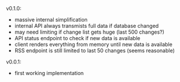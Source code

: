 v0.1.0:

- massive internal simplification
- internal API always transmists full data if database changed
- may need limiting if change list gets huge (last 500 changes?)
- API status endpoint to check if new data is available
- client renders everything from memory until new data is available
- RSS endpoint is still limited to last 50 changes (seems reasonable)

v0.0.1:

- first working implementation
